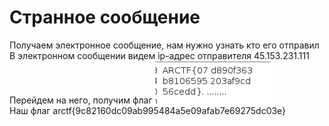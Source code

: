 # Странное сообщение
Получаем электронное сообщение, нам нужно узнать кто его отправил  
В электронном сообщении видем ip-адрес отправителя 45.153.231.111  
Перейдем на него, получим флаг 
![strings](https://github.com/Lip4ik/arctf/blob/main/misc/%D0%A1%D1%82%D0%B5%D0%B3%D0%B0%D0%BD%D0%BE%D0%BF%D0%BE%D0%BD%D0%B3/solve/data.jpg)  
Наш флаг arctf{9c82160dc09ab995484a5e09afab7e69275dc03e}  

